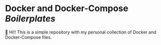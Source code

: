 # Docker and Docker-Compose *Boilerplates*

👋 Hi!! This is a simple repository with my personal collection of Docker and Docker-Compose files. 

